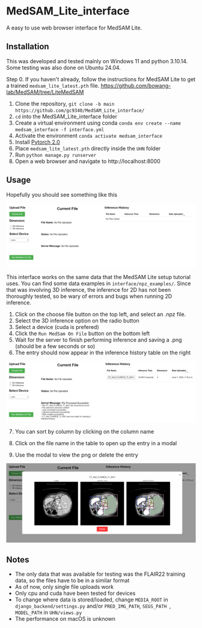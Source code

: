 # MedSAM_Lite_interface


A easy to use web browser interface for MedSAM Lite. 


## Installation

This was developed and tested mainly on Windows 11 and python 3.10.14. Some testing was also
done on Ubuntu 24.04.


Step 0. If you haven't already, follow the instructions for MedSAM Lite to get a trained `medsam_lite_latest.pth` file.
https://github.com/bowang-lab/MedSAM/tree/LiteMedSAM

1. Clone the repository, `git clone -b main https://github.com/gc9340/MedSAM_Lite_interface/`
2. `cd` into the MedSAM_Lite_interface folder
3. Create a virtual environment using conda `conda env create --name medsam_interface -f interface.yml`
4. Activate the environment `conda activate medsam_interface`
5. Install [Pytorch 2.0](https://pytorch.org/get-started/locally/)
6. Place `medsam_lite_latest.pth` directly inside the `UHN` folder
7. Run `python manage.py runserver`
8. Open a web browser and navigate to http://localhost:8000

## Usage

Hopefully you should see something like this

![Alt text](https://github.com/gc9340/MedSAM_Lite_interface/blob/main/home_page.png?raw=true)

This interface works on the same data that the MedSAM Lite setup tutorial uses. You can find some data examples in `interface/npz_examples/`. 
Since that was involving 3D inference, the inference for 2D has not been thoroughly tested, so be wary of errors and bugs when running 2D inference. 

1. Click on the choose file button on the top left, and select an .npz file.
2. Select the 3D inference option on the radio button
3. Select a device (cuda is prefered)  
4. Click the `Run MedSam On File` button on the bottom left
5. Wait for the server to finish performing inference and saving a .png (should be a few seconds or so)
6. The entry should now appear in the inference history table on the right

![Alt text](https://github.com/gc9340/MedSAM_Lite_interface/blob/main/upload.png?raw=true)

7. You can sort by column by clicking on the column name
8. Click on the file name in the table to open up the entry in a modal

9. Use the modal to view the png or delete the entry

![Alt text](https://github.com/gc9340/MedSAM_Lite_interface/blob/main/modal.png?raw=true)

## Notes

- The only data that was available for testing was the FLAIR22 training data, so the files have to be in a similar format
- As of now, only single file uploads work
- Only cpu and cuda have been tested for devices
- To change where data is stored/loaded, change `MEDIA_ROOT` in `django_backend/settings.py` and/or `PRED_IMG_PATH`, `SEGS_PATH `, `MODEL_PATH` in `UHN/views.py`
- The performance on macOS is unknown

 



